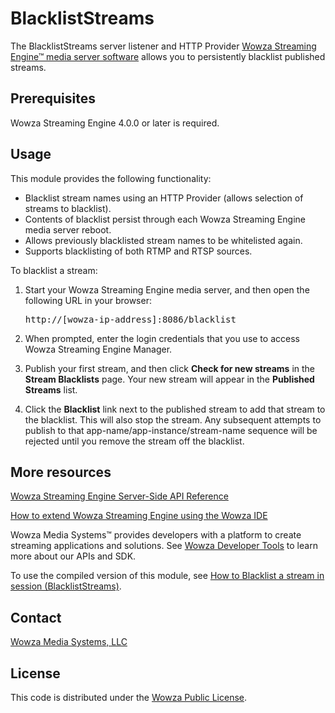 # BlacklistStreams

The BlacklistStreams server listener and HTTP Provider [Wowza Streaming Engine™ media server software](https://www.wowza.com/products/streaming-engine) allows you to persistently blacklist published streams.

## Prerequisites

Wowza Streaming Engine 4.0.0 or later is required.

## Usage

This module provides the following functionality:

* Blacklist stream names using an HTTP Provider (allows selection of streams to blacklist).
* Contents of blacklist persist through each Wowza Streaming Engine media server reboot.  
* Allows previously blacklisted stream names to be whitelisted again.
* Supports blacklisting of both RTMP and RTSP sources.

To blacklist a stream:

1. Start your Wowza Streaming Engine media server, and then open the following URL in your browser: <pre>http://[wowza-ip-address]:8086/blacklist</pre>

2. When prompted, enter the login credentials that you use to access Wowza Streaming Engine Manager.

3. Publish your first stream, and then click **Check for new streams** in the **Stream Blacklists** page. Your new stream will appear in the **Published Streams** list. 


4. Click the **Blacklist** link next to the published stream to add that stream to the blacklist. This will also stop the stream. Any subsequent attempts to publish to that app-name/app-instance/stream-name sequence will be rejected until you remove the stream off the blacklist.

## More resources

[Wowza Streaming Engine Server-Side API Reference](https://www.wowza.com/resources/WowzaStreamingEngine_ServerSideAPI.pdf)

[How to extend Wowza Streaming Engine using the Wowza IDE](https://www.wowza.com/forums/content.php?759-How-to-extend-Wowza-Streaming-Engine-using-the-Wowza-IDE)

Wowza Media Systems™ provides developers with a platform to create streaming applications and solutions. See [Wowza Developer Tools](https://www.wowza.com/resources/developers) to learn more about our APIs and SDK.

To use the compiled version of this module, see [How to Blacklist a stream in session (BlacklistStreams)](https://www.wowza.com/forums/content.php?675-How-to-blacklist-a-stream-in-session-(BlacklistStreams)).

## Contact

[Wowza Media Systems, LLC](https://www.wowza.com/contact)

## License

This code is distributed under the [Wowza Public License](https://github.com/WowzaMediaSystems/wse-plugin-blackliststreams/blob/master/LICENSE.txt).
